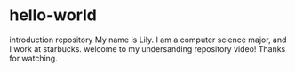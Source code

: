 # hello-world
introduction repository
My name is Lily. I am a computer science major, and I work at starbucks.
welcome to my undersanding repository video! Thanks for watching.
